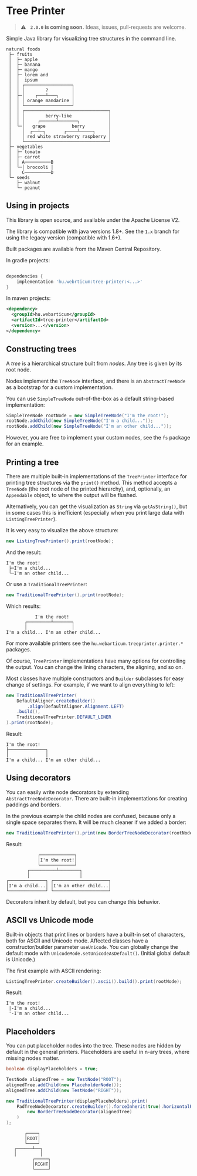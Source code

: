 # Tree Printer

> :warning: &nbsp; **`2.0.0` is coming soon.**
> Ideas, issues, pull-requests are welcome.

Simple Java library for visualizing tree structures in the command line.

```
natural foods
 ├─ fruits
 │  ├─ apple
 │  ├─ banana
 │  ├─ mango
 │  ├─ lorem and
 │  │  ipsum
 │  │ ┌──────────────────┐
 │  │ │        ?         │
 │  ├─│    ┌───┴───┐     │
 │  │ │ orange mandarine │
 │  │ └──────────────────┘
 │  │ ┌────────────────────────────────┐
 │  │ │        berry-like              │
 │  │ │     ┌──────┴───────┐           │
 │  └─│   grape          berry         │
 │    │  ┌──┴─┐       ┌────┴─────┐     │
 │    │ red white strawberry raspberry │
 │    └────────────────────────────────┘
 ├─ vegetables
 │  ├─ tomato
 │  ├─ carrot
 │  │ A──────────B
 │  └─│ broccoli │
 │    C──────────D
 └─ seeds
    ├─ walnut
    └─ peanut
```

## Using in projects

This library is open source, and available under the Apache License V2.

The library is compatible with java versions 1.8+.
See the `1.x` branch for using the legacy version (compatible with 1.6+).

Built packages are available from the Maven Central Repository.

In gradle projects:

```groovy

dependencies {
    implementation 'hu.webrticum:tree-printer:<...>'
}

```

In maven projects:

```xml
<dependency>
  <groupId>hu.webarticum</groupId>
  <artifactId>tree-printer</artifactId>
  <version>...</version>
</dependency>
```

## Constructing trees

A *tree* is a hierarchical structure built from *nodes*.
Any tree is given by its root node.

Nodes implement the `TreeNode` interface, and there is an `AbstractTreeNode` as a bootstrap for a custom implementation.

You can use `SimpleTreeNode` out-of-the-box as a default string-based implementation:

```java
SimpleTreeNode rootNode = new SimpleTreeNode("I'm the root!");
rootNode.addChild(new SimpleTreeNode("I'm a child..."));
rootNode.addChild(new SimpleTreeNode("I'm an other child..."));
```

However, you are free to implement your custom nodes, see the `fs` package for an example.

## Printing a tree

There are multiple built-in implementations of the `TreePrinter` interface
for printing tree structures via the `print()` method.
This method accepts a `TreeNode` (the root node of the printed hierarchy),
and, optionally, an `Appendable` object, to where the output will be flushed.

Alternatively, you can get the visualization as `String` via `getAsString()`,
but in some cases this is inefficient (especially when you print large data with `ListingTreePrinter`).

It is very easy to visualize the above structure:

```java
new ListingTreePrinter().print(rootNode);
```

And the result:

```
I'm the root!
 ├─I'm a child...
 └─I'm an other child...
```

Or use a `TraditionalTreePrinter`:

```java
new TraditionalTreePrinter().print(rootNode);
```

Which results:

```
           I'm the root!
       ┌─────────┴───────┐
       │                 │
I'm a child... I'm an other child...
```

For more available printers see the `hu.webarticum.treeprinter.printer.*` packages.

Of course, `TreePrinter` implementations have many options for controlling the output.
You can change the lining characters, the aligning, and so on.

Most classes have multiple constructors and `Builder` subclasses for easy change of settings.
For example, if we want to align everything to left:

```java
new TraditionalTreePrinter(
    DefaultAligner.createBuilder()
        .align(DefaultAligner.Alignment.LEFT)
    .build(),
    TraditionalTreePrinter.DEFAULT_LINER
).print(rootNode);
```

Result:

```
I'm the root!
├──────────────┐
│              │
I'm a child... I'm an other child...
```

## Using decorators

You can easily write node decorators by extending `AbstractTreeNodeDecorator`.
There are built-in implementations for creating paddings and borders.

In the previous example the child nodes are confused, because only a single space separates them.
It will be much cleaner if we added a border:

```java
new TraditionalTreePrinter().print(new BorderTreeNodeDecorator(rootNode));
```

Result:

```
            ┌─────────────┐
            │I'm the root!│
            └─────────────┘
        ┌──────────┴────────┐
        │                   │
┌──────────────┐ ┌─────────────────────┐
│I'm a child...│ │I'm an other child...│
└──────────────┘ └─────────────────────┘
```

Decorators inherit by default, but you can change this behavior.

## ASCII vs Unicode mode

Built-in objects that print lines or borders have a built-in set of characters, both for ASCII and Unicode mode.
Affected classes have a constructor/builder parameter `useUnicode`.
You can globally change the default mode with `UnicodeMode.setUnicodeAsDefault()`.
(Initial global default is Unicode.)

The first example with ASCII rendering:

```java
ListingTreePrinter.createBuilder().ascii().build().print(rootNode);
```

Result:

```
I'm the root!
 |-I'm a child...
 '-I'm an other child...
 ```

## Placeholders

You can put placeholder nodes into the tree.
These nodes are hidden by default in the general printers.
Placeholders are useful in n-ary trees, where missing nodes matter.

```java
boolean displayPlaceholders = true;

TestNode alignedTree = new TestNode("ROOT");
alignedTree.addChild(new PlaceholderNode());
alignedTree.addChild(new TestNode("RIGHT"));

new TraditionalTreePrinter(displayPlaceholders).print(
    PadTreeNodeDecorator.createBuilder().forceInherit(true).horizontalPad(3).buildFor(
        new BorderTreeNodeDecorator(alignedTree)
    )
);
```

```
       ┌────┐   
       │ROOT│   
       └────┘   
   ┌──────┴──┐
   │         │
          ┌─────┐   
          │RIGHT│   
          └─────┘   
```
